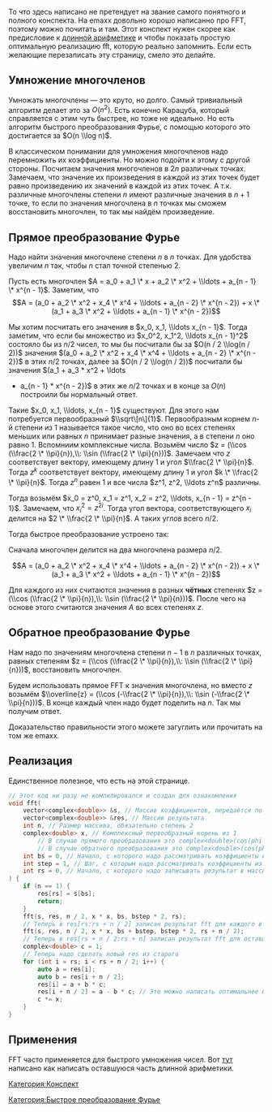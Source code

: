 То что здесь написано не претендует на звание самого понятного и полного
конспекта. На emaxx довольно хорошо написанно про FFT, поэтому можно
почитать и там. Этот конспект нужен скорее как предисловие к
[длинной арифметике](Длинная_арифметика "wikilink") и чтобы
показать простую оптимальную реализацию fft, которую реально
запомнить. Если есть желающие перезаписать эту страницу, смело это
делайте.

## Умножение многочленов

Умножать многочлены — это круто, но долго. Самый тривиальный алгоритм
делает это за $O(n^2)$. Есть конечно Карацуба, который справляется с
этим чуть быстрее, но тоже не идеально. Но есть алгоритм быстрого
преобразования Фурье, с помощью которого это достигается за $O(n
\\log n)$.

В классическом понимании для умножения многочленов надо перемножить их
коэффициенты. Но можно подойти к этому с другой стороны. Посчитаем
значения многочленов в $2n$ различных точках. Замечаем, что значение
их произведения в каждой из этих точек будет равно произведению их
значений в каждой из этих точек. А т.к. различные многочлены
степени $n$ имеют различные значения в $n + 1$ точке, то если по
значения многочлена в $n$ точках мы сможем восстановить многочлен, то
так мы найдём произведение.

## Прямое преобразование Фурье

Надо найти значения многочлене степени $n$ в $n$ точках. Для удобства
увеличим $n$ так, чтобы $n$ стал точной степенью 2.

Пусть есть многочлен $A = a_0 + a_1 \* x + a_2 \* x^2 + \\ldots +
a_{n - 1} \* x^{n - 1}$. Заметим, что $$A = (a_0 + a_2 \* x^2 + x_4
\* x^4 + \\ldots + a_{n - 2} \* x^{n - 2}) + x \* (a_1 + a_3 \* x^2 +
\\ldots + a_{n - 1} \* x^{n - 2})$$

Мы хотим посчитать его значения в $x_0, x_1, \\ldots x_{n - 1}$.
Тогда заметим, что если бы множество из $x_0^2, x_1^2, \\ldots
x_{n - 1}^2$ состояло бы из $n / 2$ чисел, то мы бы посчитали бы за
$O(n / 2 \\log(n / 2))$ значения $(a_0 + a_2 \* x^2 + x_4 \* x^4 +
\\ldots + a_{n - 2} \* x^{n - 2})$ в этих $n / 2$ точках, далее за $O(n
/ 2 \\log(n / 2))$ посчитали бы значения $(a_1 + a_3 \* x^2 + \\ldots
+ a_{n - 1} \* x^{n - 2})$ в этих же $n / 2$ точках и в конце за $O(n)$
построили бы нормальный ответ.

Такие $x_0, x_1, \\ldots, x_{n - 1}$ существуют. Для этого нам
потребуется первообразный $\\sqrt\[n\]{1}$. Первообразным корнем
$n$-й степени из 1 называется такое число, что оно во всех степенях
меньших или равных $n$ принимает разные значения, а в степени $n$
оно равно 1. Вспомниим комплексные числа. Возьмём число $z = (\\cos
(\\frac{2 \* \\pi}{n}),\\: \\sin (\\frac{2 \* \\pi}{n}))$. Замечаем что
$z$ соответствует вектору, имеющему длину 1 и угол $\\frac{2 \*
\\pi}{n}$. Тогда $z^k$ соответствует вектору, имеющему длину 1 и угол $k
\* \\frac{2 \* \\pi}{n}$. Тогда $z^n$ равен $1$ и все числа $z^1, z^2,
\\ldots z^n$ различны.

Тогда возьмём $x_0 = z^0, x_1 = z^1, x_2 = z^2, \\ldots, x_{n - 1} =
z^{n - 1}$. Замечаем, что $x_i^2 = z^{2i}$. Тогда угол вектора,
соответствующего $x_i$ делится на $2 \* \\frac{2 \* \\pi}{n}$.
А таких углов всего $n / 2$.

Тогда быстрое преобразование устроено так:

Сначала многочлен делится на два многочлена размера $n / 2$.

$$A = (a_0 + a_2 \* x^2 + x_4 \* x^4 + \\ldots + a_{n - 2} \* x^{n -
2}) + x \* (a_1 + a_3 \* x^2 + \\ldots + a_{n - 1} \* x^{n - 2})$$

Для каждого из них считаются значения в разных **чётных** степенях $z =
(\\cos (\\frac{2 \* \\pi}{n}),\\: \\sin (\\frac{2 \* \\pi}{n}))$. После
чего на основе этого считаются значения $A$ во всех степенях $z$.

## Обратное преобразование Фурье

Нам надо по значениям многочлена степени $n - 1$ в $n$ различных точках,
равных степеням $z = (\\cos (\\frac{2 \* \\pi}{n}),\\: \\sin (\\frac{2
\* \\pi}{n}))$, восстановить многочлен.

Будем использовать прямое FFT к значения многочлена, но вместо $z$
возьмём $\\overline{z} = (\\cos (-\\frac{2 \* \\pi}{n}),\\: \\sin
(-\\frac{2 \* \\pi}{n}))$. В конце каждый член надо будет поделить на
$n$. Так мы получим ответ.

Доказательство правильности этого можете загуглить или прочитать на том
же emaxx.

## Реализация

Единственное полезное, что есть на этой странице.

``` C++ numberLines
// Этот код ни разу не компилировался и создан для ознакомления
void fft(
    vector<complex<double>> &s, // Массив коэффициентов, передаётся по ссылке
    vector<complex<double>> &res, // Массив результата
    int n, // Размер массива, обязательно степень 2
    complex<double> x, // Комплексный первообразный корень из 1
        // В случае прямого преобразования это complex<double>(cos(phi * 2 / n), sin(phi * 2 / n))
        // В случае обратного преобразования это complex<double>(cos(phi * 2 / n), -sin(phi * 2 / n))
    int bs = 0, // Начало, с которого надо рассматривать коэффициенты из s
    int step = 1, // Шаг, с которым надо рассматривать коэффициенты из s
    int rs = 0, // Начало, с которого надо записывать результат в массив res
) {
    if (n == 1) {
        res[rs] = s[bs];
        return;
    }
    fft(s, res, n / 2, x * x, bs, bstep * 2, rs);
    // Теперь в res[rs:rs + n / 2] записан результат fft для каждого второго коэффициента
    fft(s, res, n / 2, x * x, bs + bstep, bstep * 2, rs + n / 2);
    // Теперь в res[rs + n / 2:rs + n] записан результат fft для оставшихся коэффициентов
    complex<double> c = 1;
    // Теперь надо сделать новый res из старого
    for (int i = rs; i < rs + n / 2; i++) {
        auto a = res[i];
        auto b = res[i + n / 2];
        res[i] = a + b * c;
        res[i + n / 2] = a - b * c; // Это можно написать оптимальнее без переменной b, но так понятнее
        c *= x;
    }
}
```

## Применения

FFT часто применяется для быстрого умножения чисел. Вот
[тут](Длинная_арифметика "wikilink") написано как написать
оставшуюся часть длинной арифметики.

[Категория:Конспект](Категория:Конспект "wikilink")

[Категория:Быстрое преобразование
Фурье](Категория:Быстрое_преобразование_Фурье "wikilink")